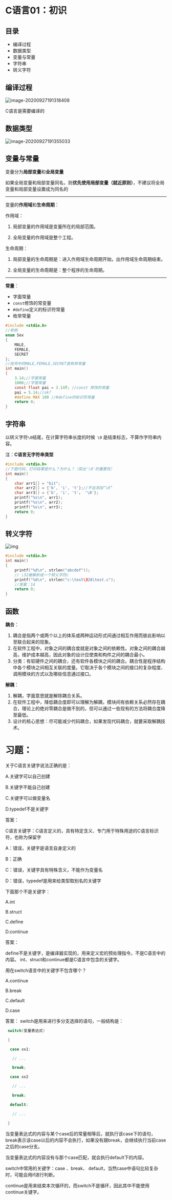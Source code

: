 # C语言01：初识

## 目录

- 编译过程
- 数据类型
- 变量与常量
- 字符串
- 转义字符

## 编译过程

![image-20200927191318408](https://gitee.com/alexlee017/blogimage/raw/master/img/image-20200927191318408.png)

C语言是需要编译的

## 数据类型

![image-20200927191355033](https://gitee.com/alexlee017/blogimage/raw/master/img/image-20200927191355033.png)

## 变量与常量

变量分为**局部变量**和**全局变量**

如果全局变量和局部变量同名，则**优先使用局部变量（就近原则）**，不建议将全局变量和局部变量设置成为同名的

---

 变量的**作用域**和**生命周期**：

作用域：

1. 局部变量的作用域是变量所在的局部范围。

2.  全局变量的作用域是整个工程。

生命周期：

1. 局部变量的生命周期是：进入作用域生命周期开始，出作用域生命周期结束。

2. 全局变量的生命周期是：整个程序的生命周期。

---

**常量**：

- 字面常量
- `const`修饰的常变量
- `#define`定义的标识符常量
- 枚举常量

```c
#include <stdio.h>
//举例
enum Sex
{
	MALE,
	FEMALE,
	SECRET
};
//括号中的MALE,FEMALE,SECRET是枚举常量
int main()
{
	3.14;//字面常量
	1000;//字面常量
	const float pai = 3.14f; //const 修饰的常量
	pai = 5.14;//ok?
	#define MAX 100 //#define的标识符常量
	return 0;
}

```

## 字符串

以转义字符`\0`结尾，在计算字符串长度的时候` \0` 是结束标志，不算作字符串内容。  

注：**C语言无字符串类型**

```c
#include <stdio.h>
//下面代码，打印结果是什么？为什么？（突出'\0'的重要性）
int main()
{
	char arr1[] = "bit";
	char arr2[] = {'b', 'i', 't'};//不会添加“\0”
	char arr3[] = {'b', 'i', 't'， '\0'};
	printf("%s\n", arr1);
	printf("%s\n", arr2);
	printf("%s\n", arr3);
	return 0;
}
```

## 转义字符

![img](https://gitee.com/alexlee017/blogimage/raw/master/img/3bf33a87e950352ab1edf5555043fbf2b3118bdb)

```c
#include <stdio.h>
int main()
{
	printf("%d\n", strlen("abcdef"));
	// \32被解析成一个转义字符c
	printf("%d\n", strlen("c:\test\328\test.c");
    //答案：14
	return 0;
}
```

## 函数

**耦合**：

1. 耦合是指两个或两个以上的体系或两种运动形式间通过相互作用而彼此影响以至联合起来的现象。
2. 在软件工程中，对象之间的耦合度就是对象之间的依赖性。对象之间的耦合越高，维护成本越高，因此对象的设计应使类和构件之间的耦合最小。
3. 分类：有软硬件之间的耦合，还有软件各模块之间的耦合。耦合性是程序结构中各个模块之间相互关联的度量。它取决于各个模块之间的接口的复杂程度、调用模块的方式以及哪些信息通过接口。

**解耦**：

1. 解耦，字面意思就是解除耦合关系。
2. 在软件工程中，降低耦合度即可以理解为解耦，模块间有依赖关系必然存在耦合，理论上的绝对零耦合是做不到的，但可以通过一些现有的方法将耦合度降至最低。
3. 设计的核心思想：尽可能减少代码耦合，如果发现代码耦合，就要采取解耦技术。





# 习题：

关于C语言关键字说法正确的是：

A.关键字可以自己创建

B.关键字不能自己创建

C.关键字可以做变量名

D.typedef不是关键字

答案：

C语言关键字：C语言定义的，具有特定含义、专门用于特殊用途的C语言标识符，也称为保留字

 A：错误，关键字是语言自身定义的

 B：正确

 C：错误，关键字具有特殊含义，不能作为变量名

 D：错误，typedef是用来给类型取别名的关键字





下面那个不是关键字：

A.int

B.struct

C.define

D.continue



答案：

 define不是关键字，是编译器实现的，用来定义宏的预处理指令，不是C语言中的内容。 int、struct和continue都是C语言中包含的关键字。







用在switch语言中的关键字不包含哪个？

A.continue

B.break

C.default

D.case



答案： switch是用来进行多分支选择的语句，一般结构是：

```c
 switch(变量表达式)

 {

  case xx1:

   // ...

   break;

  case xx2

   // ...

   break;

  default:

   // ...

 }
```

 

 当变量表达式的内容与某个case后的常量相等后，就执行该case下的语句，break表示该case以后的内容不会执行，如果没有跟break，会继续执行当前case之后的case分支。

 当变量表达式的内容没有与那个case匹配，就会执行default下的内容。

 switch中常用的关键字：case 、break、 default，当然case中语句比较复杂时，可能会用if进行判断。

 continue是用来结束本次循环的，而switch不是循环，因此其中不能使用continue关键字。